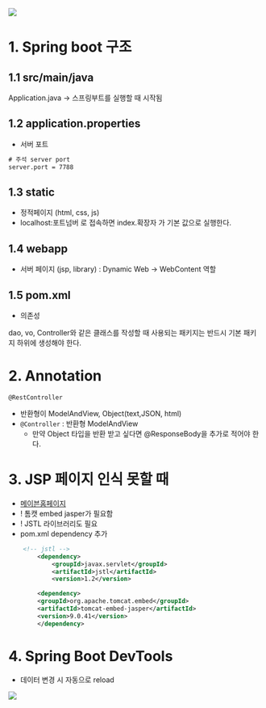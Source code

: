 

![](https://images.velog.io/images/withcolinsong/post/bd882536-2327-461b-97d8-1a8914c0b9b4/image.png)

# 1. Spring boot 구조
## 1.1 src/main/java
Application.java  -> 스프링부트를 실행할 때 시작됨


## 1.2 application.properties 
- 서버 포트 
 
```xml
# 주석 server port
server.port = 7788
```

## 1.3 static
- 정적페이지 (html, css, js)
- localhost:포트넘버 로 접속하면 index.확장자 가 기본 값으로 실행한다.

## 1.4 webapp
- 서버 페이지 (jsp, library) : Dynamic Web -> WebContent 역할

## 1.5 pom.xml 
- 의존성

dao, vo, Controller와 같은 클래스를 작성할 때 사용되는 패키지는 반드시 기본 패키지 하위에 생성해야 한다.


# 2. Annotation

`@RestController`
- 반환형이 ModelAndView, Object(text,JSON, html) 
- `@Controller` : 반환형 ModelAndView
  - 만약 Object 타입을 반환 받고 싶다면 @ResponseBody을 추가로 적어야 한다.

# 3. JSP 페이지 인식 못할 때

- [메이븐홈페이지](https://mvnrepository.com/search?q=tomcat+jas)
- ! 톰캣 embed jasper가 필요함
- ! JSTL 라이브러리도 필요
- pom.xml dependency 추가
```XML
    <!-- jstl -->
		<dependency>
		    <groupId>javax.servlet</groupId>
		    <artifactId>jstl</artifactId>
		    <version>1.2</version>

		<dependency>
	    <groupId>org.apache.tomcat.embed</groupId>
	    <artifactId>tomcat-embed-jasper</artifactId>
	    <version>9.0.41</version>
		</dependency>

```


# 4. Spring Boot DevTools
- 데이터 변경 시 자동으로 reload

![](https://images.velog.io/images/withcolinsong/post/9e06c1c1-9f9d-435a-b9a7-eca97435a7af/image.png)